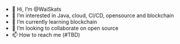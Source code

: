 - 👋 Hi, I’m @WaiSkats
- 👀 I’m interested in Java, cloud, CI/CD, opensource and blockchain
- 🌱 I’m currently learning blockchain
- 💞️ I’m looking to collaborate on open source
- 📫 How to reach me (#TBD)

<!---
WaiSkats/WaiSkats is a ✨ special ✨ repository because its `README.md` (this file) appears on your GitHub profile.
You can click the Preview link to take a look at your changes.
--->
